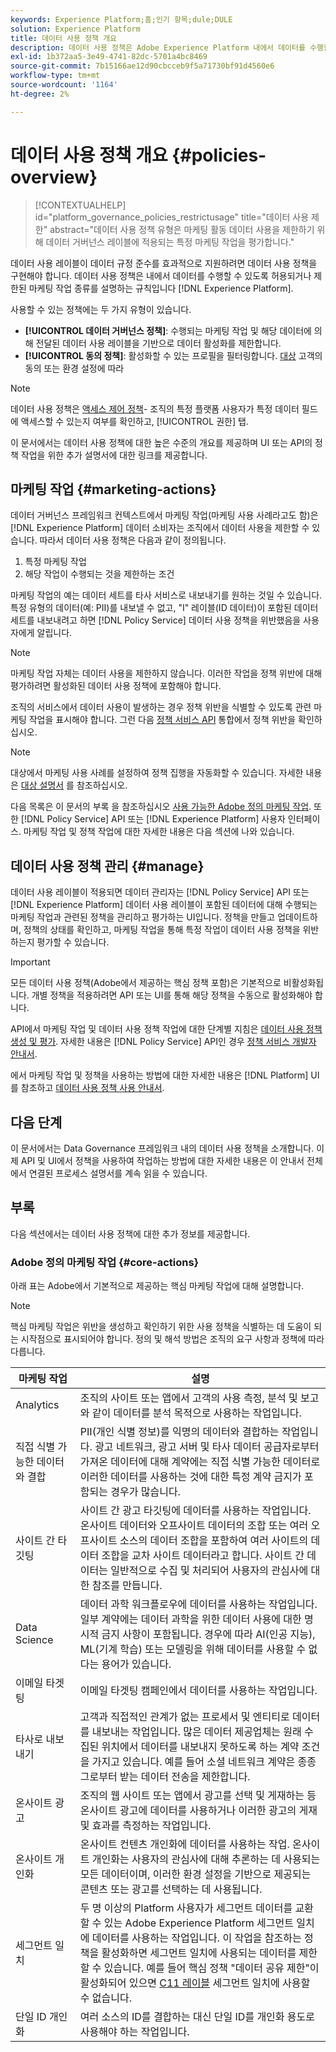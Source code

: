 ```yaml
---
keywords: Experience Platform;홈;인기 항목;dule;DULE
solution: Experience Platform
title: 데이터 사용 정책 개요
description: 데이터 사용 정책은 Adobe Experience Platform 내에서 데이터를 수행할 수 있도록 허용하거나 제한하는 마케팅 작업 종류를 설명하는 규칙입니다.
exl-id: 1b372aa5-3e49-4741-82dc-5701a4bc8469
source-git-commit: 7b15166ae12d90cbcceb9f5a71730bf91d4560e6
workflow-type: tm+mt
source-wordcount: '1164'
ht-degree: 2%

---
```


# 데이터 사용 정책 개요 {#policies-overview}

>[!CONTEXTUALHELP]
>id="platform_governance_policies_restrictusage"
>title="데이터 사용 제한"
>abstract="데이터 사용 정책 유형은 마케팅 활동 데이터 사용을 제한하기 위해 데이터 거버넌스 레이블에 적용되는 특정 마케팅 작업을 평가합니다."

데이터 사용 레이블이 데이터 규정 준수를 효과적으로 지원하려면 데이터 사용 정책을 구현해야 합니다. 데이터 사용 정책은 내에서 데이터를 수행할 수 있도록 허용되거나 제한된 마케팅 작업 종류를 설명하는 규칙입니다 [!DNL Experience Platform].

사용할 수 있는 정책에는 두 가지 유형이 있습니다.

* **[!UICONTROL 데이터 거버넌스 정책]**: 수행되는 마케팅 작업 및 해당 데이터에 의해 전달된 데이터 사용 레이블을 기반으로 데이터 활성화를 제한합니다.
* **[!UICONTROL 동의 정책]**: 활성화할 수 있는 프로필을 필터링합니다. [대상](../../destinations/home.md) 고객의 동의 또는 환경 설정에 따라

>[!NOTE]
>
>데이터 사용 정책은 [액세스 제어 정책](../../access-control/abac/end-to-end-guide.md#policy)- 조직의 특정 플랫폼 사용자가 특정 데이터 필드에 액세스할 수 있는지 여부를 확인하고, [!UICONTROL 권한] 탭.

이 문서에서는 데이터 사용 정책에 대한 높은 수준의 개요를 제공하며 UI 또는 API의 정책 작업을 위한 추가 설명서에 대한 링크를 제공합니다.

## 마케팅 작업 {#marketing-actions}

데이터 거버넌스 프레임워크 컨텍스트에서 마케팅 작업(마케팅 사용 사례라고도 함)은 [!DNL Experience Platform] 데이터 소비자는 조직에서 데이터 사용을 제한할 수 있습니다. 따라서 데이터 사용 정책은 다음과 같이 정의됩니다.

1. 특정 마케팅 작업
2. 해당 작업이 수행되는 것을 제한하는 조건

마케팅 작업의 예는 데이터 세트를 타사 서비스로 내보내기를 원하는 것일 수 있습니다. 특정 유형의 데이터(예: PII)를 내보낼 수 없고, &quot;I&quot; 레이블(ID 데이터)이 포함된 데이터 세트를 내보내려고 하면 [!DNL Policy Service] 데이터 사용 정책을 위반했음을 사용자에게 알립니다.

>[!NOTE]
>
>마케팅 작업 자체는 데이터 사용을 제한하지 않습니다. 이러한 작업을 정책 위반에 대해 평가하려면 활성화된 데이터 사용 정책에 포함해야 합니다.

조직의 서비스에서 데이터 사용이 발생하는 경우 정책 위반을 식별할 수 있도록 관련 마케팅 작업을 표시해야 합니다. 그런 다음 [정책 서비스 API](https://www.adobe.io/experience-platform-apis/references/policy-service/) 통합에서 정책 위반을 확인하십시오.

>[!NOTE]
>
>대상에서 마케팅 사용 사례를 설정하여 정책 집행을 자동화할 수 있습니다. 자세한 내용은 [대상 설명서](../../destinations/home.md) 를 참조하십시오.

다음 목록은 이 문서의 부록 을 참조하십시오 [사용 가능한 Adobe 정의 마케팅 작업](#core-actions). 또한 [!DNL Policy Service] API 또는 [!DNL Experience Platform] 사용자 인터페이스. 마케팅 작업 및 정책 작업에 대한 자세한 내용은 다음 섹션에 나와 있습니다.

<!-- (Add after AAM DEC mapping doc is published)
### Inheritance from Adobe Audience Manager Data Export Controls

Experience Platform has the ability to share segments with Adobe Audience Manager. Any Data Export Controls that have been applied to Audience Manager segments are translated to equivalent marketing use cases recognized by Experience Platform Data Governance.

For a reference on how specific Data Export Controls map to marketing actions in Platform, please refer to the [Audience Manager documentation](https://experienceleague.adobe.com/docs/audience-manager/user-guide/features/data-export-controls.html).
-->

## 데이터 사용 정책 관리 {#manage}

데이터 사용 레이블이 적용되면 데이터 관리자는 [!DNL Policy Service] API 또는 [!DNL Experience Platform] 데이터 사용 레이블이 포함된 데이터에 대해 수행되는 마케팅 작업과 관련된 정책을 관리하고 평가하는 UI입니다. 정책을 만들고 업데이트하며, 정책의 상태를 확인하고, 마케팅 작업을 통해 특정 작업이 데이터 사용 정책을 위반하는지 평가할 수 있습니다.

>[!IMPORTANT]
>
>모든 데이터 사용 정책(Adobe에서 제공하는 핵심 정책 포함)은 기본적으로 비활성화됩니다. 개별 정책을 적용하려면 API 또는 UI를 통해 해당 정책을 수동으로 활성화해야 합니다.

API에서 마케팅 작업 및 데이터 사용 정책 작업에 대한 단계별 지침은 [데이터 사용 정책 생성 및 평가](create.md). 자세한 내용은 [!DNL Policy Service] API인 경우 [정책 서비스 개발자 안내서](../api/getting-started.md).

에서 마케팅 작업 및 정책을 사용하는 방법에 대한 자세한 내용은 [!DNL Platform] UI를 참조하고 [데이터 사용 정책 사용 안내서](./user-guide.md).

## 다음 단계

이 문서에서는 Data Governance 프레임워크 내의 데이터 사용 정책을 소개합니다. 이제 API 및 UI에서 정책을 사용하여 작업하는 방법에 대한 자세한 내용은 이 안내서 전체에서 연결된 프로세스 설명서를 계속 읽을 수 있습니다.

## 부록

다음 섹션에서는 데이터 사용 정책에 대한 추가 정보를 제공합니다.

### Adobe 정의 마케팅 작업 {#core-actions}

아래 표는 Adobe에서 기본적으로 제공하는 핵심 마케팅 작업에 대해 설명합니다.

>[!NOTE]
>
>핵심 마케팅 작업은 위반을 생성하고 확인하기 위한 사용 정책을 식별하는 데 도움이 되는 시작점으로 표시되어야 합니다. 정의 및 해석 방법은 조직의 요구 사항과 정책에 따라 다릅니다.

| 마케팅 작업 | 설명 |
| --- | --- |
| Analytics | 조직의 사이트 또는 앱에서 고객의 사용 측정, 분석 및 보고와 같이 데이터를 분석 목적으로 사용하는 작업입니다. |
| 직접 식별 가능한 데이터와 결합 | PII(개인 식별 정보)를 익명의 데이터와 결합하는 작업입니다. 광고 네트워크, 광고 서버 및 타사 데이터 공급자로부터 가져온 데이터에 대해 계약에는 직접 식별 가능한 데이터로 이러한 데이터를 사용하는 것에 대한 특정 계약 금지가 포함되는 경우가 많습니다. |
| 사이트 간 타깃팅 | 사이트 간 광고 타깃팅에 데이터를 사용하는 작업입니다. 온사이트 데이터와 오프사이트 데이터의 조합 또는 여러 오프사이트 소스의 데이터 조합을 포함하여 여러 사이트의 데이터 조합을 교차 사이트 데이터라고 합니다. 사이트 간 데이터는 일반적으로 수집 및 처리되어 사용자의 관심사에 대한 참조를 만듭니다. |
| Data Science | 데이터 과학 워크플로우에 데이터를 사용하는 작업입니다. 일부 계약에는 데이터 과학을 위한 데이터 사용에 대한 명시적 금지 사항이 포함됩니다. 경우에 따라 AI(인공 지능), ML(기계 학습) 또는 모델링을 위해 데이터를 사용할 수 없다는 용어가 있습니다. |
| 이메일 타겟팅 | 이메일 타겟팅 캠페인에서 데이터를 사용하는 작업입니다. |
| 타사로 내보내기 | 고객과 직접적인 관계가 없는 프로세서 및 엔티티로 데이터를 내보내는 작업입니다. 많은 데이터 제공업체는 원래 수집된 위치에서 데이터를 내보내지 못하도록 하는 계약 조건을 가지고 있습니다. 예를 들어 소셜 네트워크 계약은 종종 그로부터 받는 데이터 전송을 제한합니다. |
| 온사이트 광고 | 조직의 웹 사이트 또는 앱에서 광고를 선택 및 게재하는 등 온사이트 광고에 데이터를 사용하거나 이러한 광고의 게재 및 효과를 측정하는 작업입니다. |
| 온사이트 개인화 | 온사이트 컨텐츠 개인화에 데이터를 사용하는 작업. 온사이트 개인화는 사용자의 관심사에 대해 추론하는 데 사용되는 모든 데이터이며, 이러한 환경 설정을 기반으로 제공되는 콘텐츠 또는 광고를 선택하는 데 사용됩니다. |
| 세그먼트 일치 | 두 명 이상의 Platform 사용자가 세그먼트 데이터를 교환할 수 있는 Adobe Experience Platform 세그먼트 일치에 데이터를 사용하는 작업입니다. 이 작업을 참조하는 정책을 활성화하면 세그먼트 일치에 사용되는 데이터를 제한할 수 있습니다. 예를 들어 핵심 정책 &quot;데이터 공유 제한&quot;이 활성화되어 있으면 [C11 레이블](../labels/reference.md#c11) 세그먼트 일치에 사용할 수 없습니다. |
| 단일 ID 개인화 | 여러 소스의 ID를 결합하는 대신 단일 ID를 개인화 용도로 사용해야 하는 작업입니다. |
